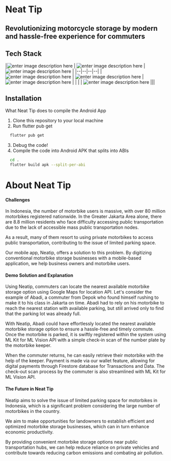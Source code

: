 

# Neat Tip

## Revolutionizing motorcycle storage by modern and hassle-free experience for commuters

## Tech Stack
|![enter image description here](https://skmkuma.com/wp-content/uploads/2021/07/flutter_logo.png)  | ![enter image description here](https://developers.google.com/static/maps/images/google-maps-platform-1200x675.png) | ![enter image description here](https://venturebeat.com/wp-content/uploads/2018/05/mlkit-e1592933964486.png?w=1200&strip=all) |
|--|--|--|--|
| ![enter image description here](https://firebase.google.com/static/images/brand-guidelines/logo-standard.png?hl=id) | ![enter image description here](https://2.bp.blogspot.com/-2L3KX_48TEQ/XJ0AIfGqG9I/AAAAAAAADew/tiTNwPkS84Y2lPmM8z6IQadB_TRxETHLwCLcBGAs/s1600/Firebase%2BAuthentication%2B%25282-%2BHorizontal%2BLockup%252C%2BLight%2529.png) | ![enter image description here](https://res.cloudinary.com/practicaldev/image/fetch/s--VnDDBkku--/c_limit,f_auto,fl_progressive,q_auto,w_880/https://dev-to-uploads.s3.amazonaws.com/uploads/articles/akm5od0383lcbhxvb9zb.png) |
|
| | ![enter image description here](https://res.cloudinary.com/practicaldev/image/fetch/s--PglSroKw--/c_imagga_scale,f_auto,fl_progressive,h_420,q_auto,w_1000/https://dev-to-uploads.s3.amazonaws.com/i/kzejttivtsmb5zakar1n.png) |||





## Installation

What Neat Tip does to compile the Android App

 1. Clone this repository to your local machine
 2. Run flutter pub get
```bash
  flutter pub get
```
 3. Debug the code!
 4. Compile the code into Android APK that splits into ABIs
```bash
  cd .
  flutter build apk --split-per-abi
```


# About Neat Tip

#### Challenges
In Indonesia, the number of motorbike users is massive, with over 80 million motorbikes registered nationwide. In the Greater Jakarta Area alone, there are 8.8 million residents who face difficulty accessing public transportation due to the lack of accessible mass public transportation nodes.

As a result, many of them resort to using private motorbikes to access public transportation, contributing to the issue of limited parking space.

Our mobile app, Neatip, offers a solution to this problem. By digitizing conventional motorbike storage businesses with a mobile-based application, we help business owners and motorbike users.

#### Demo Solution and Explanation
Using Neatip, commuters can locate the nearest available motorbike storage option using Google Maps for location API. Let's consider the example of Abadi, a commuter from Depok who found himself rushing to make it to his class in Jakarta on time. Abadi had to rely on his motorbike to reach the nearest station with available parking, but still arrived only to find that the parking lot was already full.

With Neatip, Abadi could have effortlessly located the nearest available motorbike storage option to ensure a hassle-free and timely commute. Once the motorbike is parked, it is swiftly registered within the system using ML Kit for ML Vision API with a simple check-in scan of the number plate by the motorbike keeper.

When the commuter returns, he can easily retrieve their motorbike with the help of the keeper. Payment is made via our wallet feature, allowing for digital payments through Firestore database for Transactions and Data. The check-out scan process by the commuter is also streamlined with ML Kit for ML Vision API.

#### The Future in Neat Tip
Neatip aims to solve the issue of limited parking space for motorbikes in Indonesia, which is a significant problem considering the large number of motorbikes in the country.

We aim to make opportunities for landowners to establish efficient and optimized motorbike storage businesses, which can in turn enhance economic productivity.

By providing convenient motorbike storage options near public transportation hubs, we can help reduce reliance on private vehicles and contribute towards reducing carbon emissions and combating air pollution.
